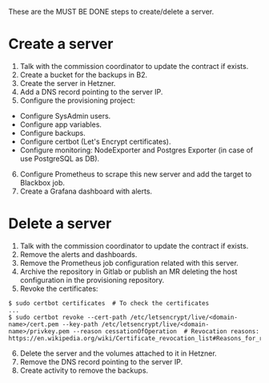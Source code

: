 These are the MUST BE DONE steps to create/delete a server.

# Create a server
1. Talk with the commission coordinator to update the contract if exists.
2. Create a bucket for the backups in B2.
3. Create the server in Hetzner.
4. Add a DNS record pointing to the server IP.
5. Configure the provisioning project:
  * Configure SysAdmin users.
  * Configure app variables.
  * Configure backups.
  * Configure certbot (Let's Encrypt certificates).
  * Configure monitoring: NodeExporter and Postgres Exporter (in case of use PostgreSQL as DB).
6. Configure Prometheus to scrape this new server and add the target to Blackbox job.
7. Create a Grafana dashboard with alerts.

# Delete a server
1. Talk with the commission coordinator to update the contract if exists.
2. Remove the alerts and dashboards.
3. Remove the Prometheus job configuration related with this server.
4. Archive the repository in Gitlab or publish an MR deleting the host configuration in the provisioning repository.
5. Revoke the certificates:
```
$ sudo certbot certificates  # To check the certificates
...
$ sudo certbot revoke --cert-path /etc/letsencrypt/live/<domain-name>/cert.pem --key-path /etc/letsencrypt/live/<domain-name>/privkey.pem --reason cessationOfOperation  # Revocation reasons: https://en.wikipedia.org/wiki/Certificate_revocation_list#Reasons_for_revocation
```
6. Delete the server and the volumes attached to it in Hetzner.
7. Remove the DNS record pointing to the server IP.
8. Create activity to remove the backups.